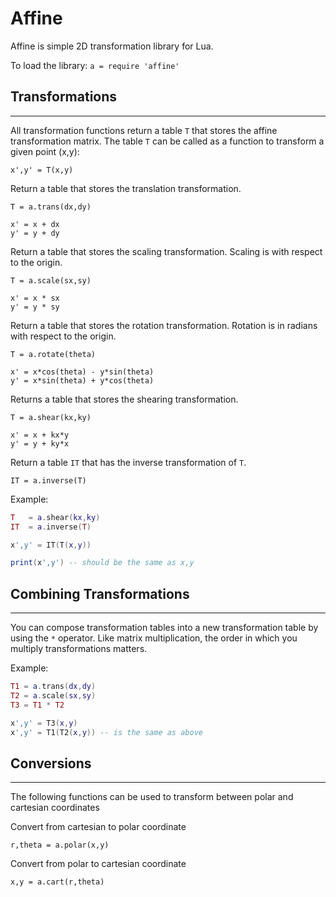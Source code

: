 # Affine

Affine is simple 2D transformation library for Lua.

To load the library: `a = require 'affine'`

## Transformations

---
All transformation functions return a table `T` that stores the affine transformation matrix. The table `T` can be called as a function to transform a given point (x,y): 

`x',y' = T(x,y)`

Return a table that stores the translation transformation.

`T = a.trans(dx,dy)`

	x' = x + dx
	y' = y + dy

Return a table that stores the scaling transformation. Scaling is with respect to the origin.

`T = a.scale(sx,sy)`

	x' = x * sx
	y' = y * sy

Return a table that stores the rotation transformation. Rotation is in radians with respect to the origin.

`T = a.rotate(theta)`

	x' = x*cos(theta) - y*sin(theta)
	y' = x*sin(theta) + y*cos(theta)

Returns a table that stores the shearing transformation.

`T = a.shear(kx,ky)`

	x' = x + kx*y
	y' = y + ky*x


Return a table `IT` that has the inverse transformation of `T`.

`IT = a.inverse(T)`

Example:

````lua
T	= a.shear(kx,ky)
IT	= a.inverse(T)

x',y' = IT(T(x,y))

print(x',y') -- should be the same as x,y
````

## Combining Transformations

---
You can compose transformation tables into a new transformation table by using the `*` operator. Like matrix multiplication, the order in which you multiply transformations matters.

Example:

````lua
T1 = a.trans(dx,dy)
T2 = a.scale(sx,sy)
T3 = T1 * T2

x',y' = T3(x,y)
x',y' = T1(T2(x,y)) -- is the same as above
````

## Conversions

---
The following functions can be used to transform between polar and cartesian coordinates

Convert from cartesian to polar coordinate

	r,theta	= a.polar(x,y)

Convert from polar to cartesian coordinate

	x,y = a.cart(r,theta)